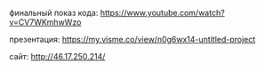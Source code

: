 финальный показ кода: https://www.youtube.com/watch?v=CV7WKmhwWzo

презентация: https://my.visme.co/view/n0g6wx14-untitled-project

сайт: http://46.17.250.214/
